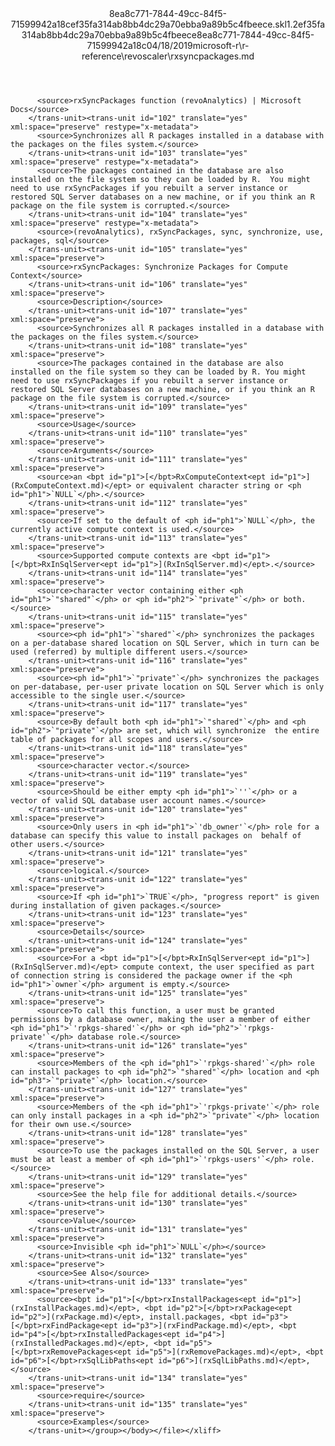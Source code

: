 <?xml version="1.0"?><xliff version="1.2" xmlns="urn:oasis:names:tc:xliff:document:1.2" xmlns:xsi="http://www.w3.org/2001/XMLSchema-instance" xsi:schemaLocation="urn:oasis:names:tc:xliff:document:1.2 xliff-core-1.2-transitional.xsd"><file datatype="xml" original="rxsyncpackages.md" source-language="en-US" target-language="en-US"><header><tool tool-id="mdxliff" tool-name="mdxliff" tool-version="1.0-d1654b2" tool-company="Microsoft" /><xliffext:skl_file_name xmlns:xliffext="urn:microsoft:content:schema:xliffextensions">8ea8c771-7844-49cc-84f5-71599942a18cef35fa314ab8bb4dc29a70ebba9a89b5c4fbeece.skl</xliffext:skl_file_name><xliffext:version xmlns:xliffext="urn:microsoft:content:schema:xliffextensions">1.2</xliffext:version><xliffext:ms.openlocfilehash xmlns:xliffext="urn:microsoft:content:schema:xliffextensions">ef35fa314ab8bb4dc29a70ebba9a89b5c4fbeece</xliffext:ms.openlocfilehash><xliffext:ms.sourcegitcommit xmlns:xliffext="urn:microsoft:content:schema:xliffextensions">8ea8c771-7844-49cc-84f5-71599942a18c</xliffext:ms.sourcegitcommit><xliffext:ms.lasthandoff xmlns:xliffext="urn:microsoft:content:schema:xliffextensions">04/18/2019</xliffext:ms.lasthandoff><xliffext:ms.openlocfilepath xmlns:xliffext="urn:microsoft:content:schema:xliffextensions">microsoft-r\r-reference\revoscaler\rxsyncpackages.md</xliffext:ms.openlocfilepath></header><body><group id="content" extype="content"><trans-unit id="101" translate="yes" xml:space="preserve" restype="x-metadata">
          <source>rxSyncPackages function (revoAnalytics) | Microsoft Docs</source>
        </trans-unit><trans-unit id="102" translate="yes" xml:space="preserve" restype="x-metadata">
          <source>Synchronizes all R packages installed in a database with the packages on the files system.</source>
        </trans-unit><trans-unit id="103" translate="yes" xml:space="preserve" restype="x-metadata">
          <source>The packages contained in the database are also installed on the file system so they can be loaded by R.  You might need to use rxSyncPackages if you rebuilt a server instance or restored SQL Server databases on a new machine, or if you think an R package on the file system is corrupted.</source>
        </trans-unit><trans-unit id="104" translate="yes" xml:space="preserve" restype="x-metadata">
          <source>(revoAnalytics), rxSyncPackages, sync, synchronize, use, packages, sql</source>
        </trans-unit><trans-unit id="105" translate="yes" xml:space="preserve">
          <source>rxSyncPackages: Synchronize Packages for Compute Context</source>
        </trans-unit><trans-unit id="106" translate="yes" xml:space="preserve">
          <source>Description</source>
        </trans-unit><trans-unit id="107" translate="yes" xml:space="preserve">
          <source>Synchronizes all R packages installed in a database with the packages on the files system.</source>
        </trans-unit><trans-unit id="108" translate="yes" xml:space="preserve">
          <source>The packages contained in the database are also installed on the file system so they can be loaded by R. You might need to use rxSyncPackages if you rebuilt a server instance or restored SQL Server databases on a new machine, or if you think an R package on the file system is corrupted.</source>
        </trans-unit><trans-unit id="109" translate="yes" xml:space="preserve">
          <source>Usage</source>
        </trans-unit><trans-unit id="110" translate="yes" xml:space="preserve">
          <source>Arguments</source>
        </trans-unit><trans-unit id="111" translate="yes" xml:space="preserve">
          <source>an <bpt id="p1">[</bpt>RxComputeContext<ept id="p1">](RxComputeContext.md)</ept> or equivalent character string or <ph id="ph1">`NULL`</ph>.</source>
        </trans-unit><trans-unit id="112" translate="yes" xml:space="preserve">
          <source>If set to the default of <ph id="ph1">`NULL`</ph>, the currently active compute context is used.</source>
        </trans-unit><trans-unit id="113" translate="yes" xml:space="preserve">
          <source>Supported compute contexts are <bpt id="p1">[</bpt>RxInSqlServer<ept id="p1">](RxInSqlServer.md)</ept>.</source>
        </trans-unit><trans-unit id="114" translate="yes" xml:space="preserve">
          <source>character vector containing either <ph id="ph1">`"shared"`</ph> or <ph id="ph2">`"private"`</ph> or both.</source>
        </trans-unit><trans-unit id="115" translate="yes" xml:space="preserve">
          <source><ph id="ph1">`"shared"`</ph> synchronizes the packages on a per-database shared location on SQL Server, which in turn can be used (referred) by multiple different users.</source>
        </trans-unit><trans-unit id="116" translate="yes" xml:space="preserve">
          <source><ph id="ph1">`"private"`</ph> synchronizes the packages on per-database, per-user private location on SQL Server which is only accessible to the single user.</source>
        </trans-unit><trans-unit id="117" translate="yes" xml:space="preserve">
          <source>By default both <ph id="ph1">`"shared"`</ph> and <ph id="ph2">`"private"`</ph> are set, which will synchronize  the entire table of packages for all scopes and users.</source>
        </trans-unit><trans-unit id="118" translate="yes" xml:space="preserve">
          <source>character vector.</source>
        </trans-unit><trans-unit id="119" translate="yes" xml:space="preserve">
          <source>Should be either empty <ph id="ph1">`''`</ph> or a vector of valid SQL database user account names.</source>
        </trans-unit><trans-unit id="120" translate="yes" xml:space="preserve">
          <source>Only users in <ph id="ph1">`'db_owner'`</ph> role for a database can specify this value to install packages on  behalf of other users.</source>
        </trans-unit><trans-unit id="121" translate="yes" xml:space="preserve">
          <source>logical.</source>
        </trans-unit><trans-unit id="122" translate="yes" xml:space="preserve">
          <source>If <ph id="ph1">`TRUE`</ph>, "progress report" is given during installation of given packages.</source>
        </trans-unit><trans-unit id="123" translate="yes" xml:space="preserve">
          <source>Details</source>
        </trans-unit><trans-unit id="124" translate="yes" xml:space="preserve">
          <source>For a <bpt id="p1">[</bpt>RxInSqlServer<ept id="p1">](RxInSqlServer.md)</ept> compute context, the user specified as part of connection string is considered the package owner if the <ph id="ph1">`owner`</ph> argument is empty.</source>
        </trans-unit><trans-unit id="125" translate="yes" xml:space="preserve">
          <source>To call this function, a user must be granted permissions by a database owner, making the user a member of either <ph id="ph1">`'rpkgs-shared'`</ph> or <ph id="ph2">`'rpkgs-private'`</ph> database role.</source>
        </trans-unit><trans-unit id="126" translate="yes" xml:space="preserve">
          <source>Members of the <ph id="ph1">`'rpkgs-shared'`</ph> role can install packages to <ph id="ph2">`"shared"`</ph> location and <ph id="ph3">`"private"`</ph> location.</source>
        </trans-unit><trans-unit id="127" translate="yes" xml:space="preserve">
          <source>Members of the <ph id="ph1">`'rpkgs-private'`</ph> role can only install packages in a <ph id="ph2">`"private"`</ph> location for their own use.</source>
        </trans-unit><trans-unit id="128" translate="yes" xml:space="preserve">
          <source>To use the packages installed on the SQL Server, a user must be at least a member of <ph id="ph1">`'rpkgs-users'`</ph> role.</source>
        </trans-unit><trans-unit id="129" translate="yes" xml:space="preserve">
          <source>See the help file for additional details.</source>
        </trans-unit><trans-unit id="130" translate="yes" xml:space="preserve">
          <source>Value</source>
        </trans-unit><trans-unit id="131" translate="yes" xml:space="preserve">
          <source>Invisible <ph id="ph1">`NULL`</ph></source>
        </trans-unit><trans-unit id="132" translate="yes" xml:space="preserve">
          <source>See Also</source>
        </trans-unit><trans-unit id="133" translate="yes" xml:space="preserve">
          <source><bpt id="p1">[</bpt>rxInstallPackages<ept id="p1">](rxInstallPackages.md)</ept>, <bpt id="p2">[</bpt>rxPackage<ept id="p2">](rxPackage.md)</ept>, install.packages, <bpt id="p3">[</bpt>rxFindPackage<ept id="p3">](rxFindPackage.md)</ept>, <bpt id="p4">[</bpt>rxInstalledPackages<ept id="p4">](rxInstalledPackages.md)</ept>, <bpt id="p5">[</bpt>rxRemovePackages<ept id="p5">](rxRemovePackages.md)</ept>, <bpt id="p6">[</bpt>rxSqlLibPaths<ept id="p6">](rxSqlLibPaths.md)</ept>,</source>
        </trans-unit><trans-unit id="134" translate="yes" xml:space="preserve">
          <source>require</source>
        </trans-unit><trans-unit id="135" translate="yes" xml:space="preserve">
          <source>Examples</source>
        </trans-unit></group></body></file></xliff>